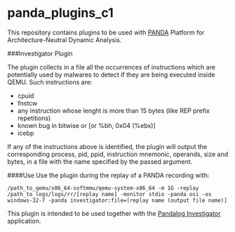 # panda_plugins_c1

This repository contains plugins to be used with [PANDA](https://github.com/moyix/panda) Platform for Architecture-Neutral Dynamic Analysis.

###Investigator Plugin

The plugin collects in a file all the occurrences of instructions which are potentially used by malwares to detect if they are being executed inside QEMU.
Such instructions are:

* cpuid
* fnstcw
* any instruction whose lenght is more than 15 bytes (like REP prefix repetitions)
* known bug in bitwise or [or %bh, 0x04 (%ebx)]
* icebp 

If any of the instructions above is identified, the plugin will output the corresponding process, pid, ppid, instruction mnemonic, operands, size and bytes, in a file with the name specified by the passed argument.

####Use
Use the plugin during the replay of a PANDA recording with:

    /path_to_qemu/x86_64-softmmu/qemu-system-x86_64 -m 1G -replay /path_to_logs/logs/rr/[replay name] -monitor stdio -panda osi -os windows-32-7 -panda investigator:file=[replay name (output file name)]

This plugin is intended to be used together with the [Pandalog Investigator](https://github.com/ClonedOne/pandalog_investigator) application.
